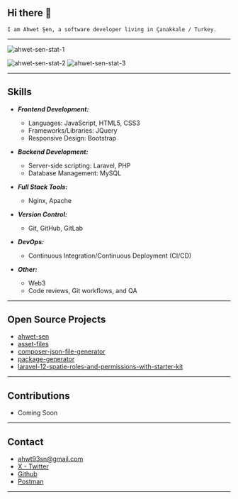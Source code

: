 ## Hi there 👋

    I am Ahwet Şen, a software developer living in Çanakkale / Turkey.

- - - - -

![ahwet-sen-stat-1](https://github-readme-stats.vercel.app/api/top-langs/?username=ahwet-sen&theme=tokyonight&show_icons=true&hide_border=true&layout=compact)

![ahwet-sen-stat-2](https://github-readme-stats.vercel.app/api?username=ahwet-sen&theme=tokyonight&show_icons=true&hide_border=true&count_private=true)
![ahwet-sen-stat-3](https://github-readme-streak-stats.herokuapp.com/?user=ahwet-sen&theme=tokyonight&hide_border=true)

- - - - -

## Skills

- **_Frontend Development:_**
    - Languages: JavaScript, HTML5, CSS3
    - Frameworks/Libraries: JQuery
    - Responsive Design: Bootstrap

- **_Backend Development:_**
    - Server-side scripting: Laravel, PHP
    - Database Management: MySQL

- **_Full Stack Tools:_**
    - Nginx, Apache

- **_Version Control:_**
    - Git, GitHub, GitLab

- **_DevOps:_**
    - Continuous Integration/Continuous Deployment (CI/CD)

- **_Other:_**
    - Web3
    - Code reviews, Git workflows, and QA

- - - - -

## Open Source Projects

- [ahwet-sen](https://github.com/ahwet-sen/ahwet-sen)
- [asset-files](https://github.com/ahwet-sen/asset-files)
- [composer-json-file-generator](https://github.com/ahwet-sen/composer-json-file-generator)
- [package-generator](https://github.com/ahwet-sen/package-generator)
- [laravel-12-spatie-roles-and-permissions-with-starter-kit](https://github.com/ahwet-sen/laravel-12-spatie-roles-and-permissions-with-starter-kit)

- - - - -

## Contributions

- Coming Soon

- - - - -

## Contact

- [ahwt93sn@gmail.com](mailto:ahwt93sn@gmail.com)
- [X - Twitter](https://x.com/ahwet_sen)
- [Github](https://github.com/ahwet-sen)
- [Postman](https://www.postman.com/ahwt93sn)

- - - - -
